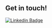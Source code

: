 ## Get in touch! 
[![Linkedin Badge](https://img.shields.io/badge/-LinkedIn-blue?style=flat-square&logo=Linkedin&logoColor=white&link=https://www.linkedin.com/in/expertit)](https://www.linkedin.com/in/expertit)
